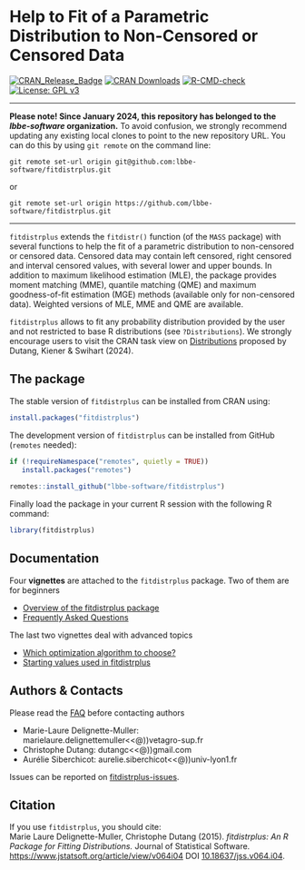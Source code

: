 # Help to Fit of a Parametric Distribution to Non-Censored or Censored Data 

[![CRAN_Release_Badge](http://www.r-pkg.org/badges/version-ago/fitdistrplus)](https://cran.r-project.org/package=fitdistrplus)
[![CRAN Downloads](https://cranlogs.r-pkg.org/badges/fitdistrplus)](https://cran.r-project.org/package=fitdistrplus)
[![R-CMD-check](https://github.com/lbbe-software/fitdistrplus/actions/workflows/R-CMD-check.yaml/badge.svg)](https://github.com/lbbe-software/fitdistrplus/actions/workflows/R-CMD-check.yaml)
[![License: GPL v3](https://img.shields.io/badge/License-GPLv3-blue.svg)](https://www.gnu.org/licenses/gpl-3.0)

---------------------------

**Please note! Since January 2024, this repository has belonged to the *lbbe-software* organization.**
To avoid confusion, we strongly recommend updating any existing local clones to point to the new 
repository URL. You can do this by using `git remote` on the command line:

`git remote set-url origin git@github.com:lbbe-software/fitdistrplus.git`

or 

`git remote set-url origin https://github.com/lbbe-software/fitdistrplus.git`

---------------------------

`fitdistrplus` extends the `fitdistr()` function (of the `MASS` package) with several functions to help the fit of a parametric distribution to non-censored or censored data. Censored data may contain left censored, right censored and interval censored values, with several lower and upper bounds. In addition to maximum likelihood estimation (MLE), the package provides moment matching (MME), quantile matching (QME) and maximum goodness-of-fit estimation (MGE) methods (available only for non-censored data). Weighted versions of MLE, MME and QME are available.

`fitdistrplus` allows to fit any probability distribution provided by the user and not restricted to base R distributions (see `?Distributions`). We strongly encourage users to visit the CRAN task view 
on [Distributions](https://cran.r-project.org/view=Distributions) proposed by Dutang, Kiener & Swihart (2024).

## The package

The stable version of `fitdistrplus` can be installed from CRAN using:
```r
install.packages("fitdistrplus")
```

The development version of `fitdistrplus` can be installed from GitHub (`remotes` needed):
```r
if (!requireNamespace("remotes", quietly = TRUE))
   install.packages("remotes")
   
remotes::install_github("lbbe-software/fitdistrplus")
``` 

Finally load the package in your current R session with the following R command:
```r
library(fitdistrplus)
```

## Documentation

Four **vignettes** are attached to the `fitdistrplus` package. Two of them are for beginners

- <a href="https://lbbe-software.github.io/fitdistrplus/articles/fitdistrplus_vignette.html" target="_blank">Overview of the fitdistrplus package</a>
- <a href="https://lbbe-software.github.io/fitdistrplus/articles/FAQ.html" target="_blank">Frequently Asked Questions</a>

The last two vignettes deal with advanced topics

- <a href="https://lbbe-software.github.io/fitdistrplus/articles/Optimalgo.html" target="_blank">Which optimization algorithm to choose?</a>
- <a href="https://lbbe-software.github.io/fitdistrplus/articles/starting-values.html" target="_blank">Starting values used in fitdistrplus</a>



## Authors & Contacts

Please read the <a href="https://lbbe-software.github.io/fitdistrplus/articles/FAQ.html" target="_blank">FAQ</a> before contacting authors

- Marie-Laure Delignette-Muller: marielaure.delignettemuller<<@))vetagro-sup.fr
- Christophe Dutang: dutangc<<@))gmail.com
- Aurélie Siberchicot: aurelie.siberchicot<<@))univ-lyon1.fr

Issues can be reported on [fitdistrplus-issues](https://github.com/lbbe-software/fitdistrplus/issues).

## Citation

If you use `fitdistrplus`, you should cite: <br />
Marie Laure Delignette-Muller, Christophe Dutang (2015). 
*fitdistrplus: An R Package for Fitting Distributions.*
Journal of Statistical Software.
<a href="https://www.jstatsoft.org/article/view/v064i04" target="_blank">https://www.jstatsoft.org/article/view/v064i04</a>
DOI [10.18637/jss.v064.i04](www.doi.org/10.18637/jss.v064.i04).
